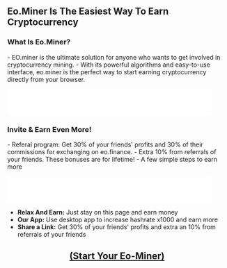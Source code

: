 <h2>Eo.Miner Is The Easiest Way To Earn Cryptocurrency</h2>
<h3>What Is Eo.Miner?</h3>
- EO.miner is the ultimate solution for anyone who wants to get involved in cryptocurrency mining. 
- With its powerful algorithms and easy-to-use interface, eo.miner is the perfect way to start earning cryptocurrency directly from your browser.

</left><iframe data-aa='2239407' src='//ad.a-ads.com/2239407?size=468x60' style='width:468px; height:60px; border:0px; padding:0; overflow:hidden; background-color: transparent;'></iframe><left>

<h3> Invite & Earn Even More!</h3>
- Referal program: Get 30% of your friends' profits and 30% of their commissions for exchanging on eo.finance. 
- Extra 10% from referrals of your friends. These bonuses are for lifetime!
- A few simple steps to earn more

</left><iframe data-aa='2239407' src='//ad.a-ads.com/2239407?size=468x60' style='width:468px; height:60px; border:0px; padding:0; overflow:hidden; background-color: transparent;'></iframe><left>

- <b>Relax And Earn:</b> Just stay on this page and earn money
- <b>Our App:</b> Use desktop app to increase hashrate x1000 and earn more
- <b>Share a Link:</b> Get 30% of your friends' profits and extra an 10% from referrals of your friends

<h2><center><b><a href="https://miner.eo.finance/?r_id=472979866" target="_blank">(Start Your Eo-Miner)</a></b></center></h2>
